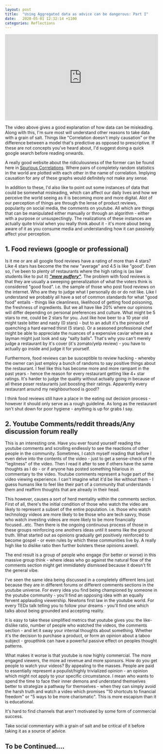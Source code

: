 ```yaml
---
layout: post
title:  "Using Aggregated data as advice can be dangerous: Part I"
date:   2020-05-01 12:32:14 +1100
categories: Reflections
---
```


<style>.embed-container { position: relative; padding-bottom: 56.25%; height: 0; overflow: hidden; max-width: 100%; } .embed-container iframe, .embed-container object, .embed-container embed { position: absolute; top: 0; left: 0; width: 100%; height: 100%; }</style><div class='embed-container'><iframe src='https://www.youtube.com/embed/sxYrzzy3cq8' frameborder='0' allowfullscreen></iframe></div>

The video above gives a good explanation of how data can be misleading. Along with this, I'm sure most will understand other reasons to take data with a grain of salt.
Things like "Correlation doesn't imply causation" or the difference between a model that's predictive as opposed to prescriptive. If these are not concepts you've heard about, I'd suggest doing a quick google search before reading onwards.

A really good website about the ridiculousness of the former can be found here in [Spurious Correlations](https://www.tylervigen.com/spurious-correlations). Where pairs of completely random statistics in the world are plotted with each other in the name of correlation. Implying causation for any of these graphs would definitely not make any sense.

In addition to these, I'd also like to point out some instances of data that could be somewhat misleading, which can affect our daily lives and how we perceive the world seeing as it is becoming more and more digital. Alot of our perception of things are through the lense of product reviews, popularity on social media, the comments on youtube. All which are things that can be manipulated either manually or through an algorithm - either with a purpose or unsuspectingly. The realizations of these instances are actually quite trivial when you really think about it - it's more about being aware of it as you consume media and understanding how it can passively affect your perception.


## 1. Food reviews (google or professional)
Is it me or are all google food reviews have a rating of more than 4 stars? Like 4 stars has become the the new "average" and 4.5 is like "good".
Even so, I've been to plenty of restaurants where the high rating is (as law students like to put it) [***"mere puffery"***](https://www.australiancontractlaw.com/cases/carlill.html). The problem with food reviews is that they are usually a sweeping generalization of what the voters think is considered "good food". i.e. the sample of those who post food reviews on the internet. Who are they to judge what I personally do or do not like. Like I understand we probably all have a set of common standards for what "good food" entails - things like cleanliness, likelihood of getting food poisoning, the freshness of ingredients. But we all have like 20% where our opinions will differ depending on personal preferences and culture. What might be 5 stars to me, could be 2 stars for you. Just like how beer to a 10 year old might taste bitter and nasty (0 stars) - but to an adult it's the pinnacle of quenching a hard earned thirst (5 stars). Or a seasoned professional chef might be able to appreciate the nuances of a expensive caviar where as a layman might just look and say "salty balls". That's why you can't merely judge a restaurant by it's cover (it's zomato/yelp review) - you have to actually go inside and judge it for yourself. 

Furthermore, food reviews can be susceptible to review hacking - whereby the owner can just employ a bunch of randoms to say positive things about the restaurant. I feel like this has become more and more rampant in the past years - hence the reason for every restaurant getting like 4+ star ratings. It's harder to judge the quality without actually going in because of all these poser restaurants just boosting their ratings. Apparently every restaurant around my neighbourhood is good!?

I think food reviews still have a place in the eating out decision process - however it should only serve as a rough guideline. As long as the restaurant isn't shut down for poor hygiene - anything is up for grabs I say.

## 2. Youtube Comments/reddit threads/Any discussion forum really
This is an interesting one. Have you ever found yourself reading the youtube comments and scrolling endlessly to see the reactions of other people in the community. Sometimes, I catch myself reading that before I even delve into the contents of the video - just to get a sense-check of the "legitness" of the video. Then I read it after to see if others have the same thoughts as I do - or if anyone has posted something hilarious in commentary to the video. Youtube comments represent a huge part of the video viewing experience. I can't imagine what it'd be like without them - I guess humans like to feel like their part of a community that understands them and reaffirm thoughts that are already in their head.

This however, causes a sort of herd mentality within the comments section. First of all, there's the initial condition of those who watch the video are likely to represent a subset of the entire population. i.e. those who watch technology videos are more likely to be those who are tech savvy, those who watch investing videos are more likely to be more financially focused...etc. Then there is the ongoing continuous process of those in these groups reinforcing one anothers ideas until it seems like the ground truth. What started out as opinions gradually get positively reinforced to become gospel - or even rules by which these communities live by. A really high like to dislike ratio then further bolsters these opinions aswell.  

The end result is a group of people who engage (for better or worse) in this massive group think - where ideas who go against the natural flow of the comments section might get immidiately dismissed because it doesn't fit the general vibe.

I've seen the same idea being discussed in a completely different lens just because they are in different forums or different comments sections in the youtube universe. For every idea you find being championed by someone in the youtube community - you'll find an opposing idea with an equally fervent applauding viewership. Newtons first law in the youtube world. For every TEDx talk telling you to follow your dreams - you'll find one which talks about being grounded and accepting reality.

It is easy to take these simplified metrics that youtube gives you: the like-dislike ratio, number of people who watched the videos, the comments section - and let it sway your internal thoughts about something. Whether it's the decision to purchase a product, or form an opinion about a taboo subject - groupthink can have a powerful passive effect on peoples thought patterns. 

What makes it worse is that youtube is now highly commercial. The more engaged viewers, the more ad revenue and more sponsors. How do you get people to watch your videos? By appealing to the masses. People are paid to essentially represent a populist/highly trivialized opinion - an opinion which might not apply to your specific circumstance. I mean who wants to spend the time to face their inner demons and understand themselves better to strategize a pathway for themselves - when they can simply avoid the harsh truth and watch a video which promises "10 shortcuts to financial freedom" or "5 ways to be more charismatic". This is more escapism than it is educational.

It's hard to find channels that aren't motivated by some form of commercial success. 

Take social commentary with a grain of salt and be critical of it before taking it as a source of advice.

## To be Continued....



